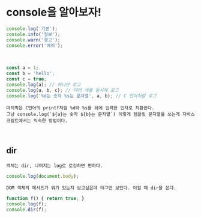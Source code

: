# console을 알아보자!

```javascript
console.log('기본');
console.info('정보');
console.warn('경고');
console.error('에러');
```

<br/>

```javascript
const a = 1;
const b = 'hello';
const c = true;
console.log(a); // 하나만 로그
console.log(a, b, c); // 여러 개를 동시에 로그
console.log('%d는 숫자 %s는 문자열', a, b); // C 언어처럼 로그
```
```
마지막은 C언어의 printf처럼 %d와 %s를 뒤에 입력한 인자로 치환한다. 
그냥 console.log(`${a}는 숫자 ${b}는 문자열`) 이렇게 템플릿 문자열을 쓰는게 자바스크립트에서는 익숙한 방법이다.
```

<br/>

## dir

```
객체는 dir, 나머지는 log로 로깅하면 편하다.
```
```javascript
console.log(document.body);
```
```
DOM 객체의 메서드가 뭐가 있는지 보고싶은데 태그만 보인다. 이럴 때 dir을 쓴다.
```
```javascript
function f() { return true; }
console.log(f);
console.dir(f);
```